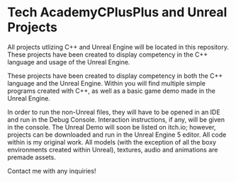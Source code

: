 # Tech AcademyCPlusPlus and Unreal Projects
 All projects utlizing C++ and Unreal Engine will be located in this repository.
 These projects have been created to display competency in the C++ language and usage of the Unreal Engine.

These projects have been created to display competency in both the C++ language and the Unreal Engine. 
Within you will find multiple simple programs created with C++, as well as a basic game demo made in the Unreal Engine.

In order to run the non-Unreal files, they will have to be opened in an IDE and run in the Debug Console. Interaction instructions, if any, will be given in the console.
The Unreal Demo will soon be listed on itch.io; however, projects can be downloaded and run in the Unreal Engine 5 editor.
All code within is my original work. All models (with the exception of all the boxy environments created within Unreal), textures, audio and animations are premade assets.

Contact me with any inquiries!
